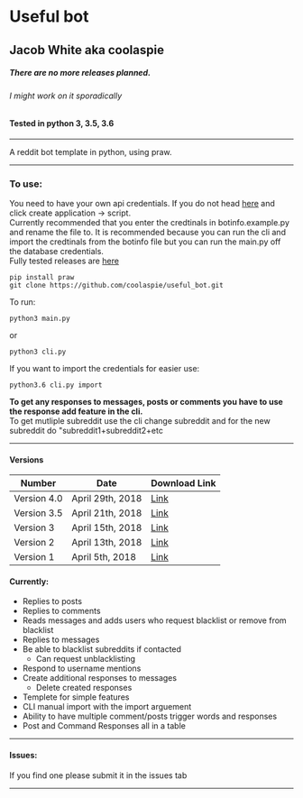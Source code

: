 # Useful bot
## Jacob White aka coolaspie

##### There are no more releases planned.
###### I might work on it sporadically  

#### Tested in python 3, 3.5, 3.6
---
A reddit bot template in python, using praw.  

---------


### To use:
You need to have your own api credentials. If you do not head [here](https://www.reddit.com/prefs/apps "reddit apps") and click create application -> script.  
Currently recommended that you enter the credtinals in botinfo.example.py and rename the file to. It is recommended because you can run the cli and import the credtinals from the botinfo file but you can run the main.py off the database credentials.  
Fully tested releases are [here](https://github.com/coolaspie/useful_bot/releases "useful bot releases")   

``` 
pip install praw  
git clone https://github.com/coolaspie/useful_bot.git  
```

To run:  
```    
python3 main.py
```
or
```
python3 cli.py
```
If you want to import the credentials for easier use:
```
python3.6 cli.py import
```
**To get any responses to messages, posts or comments you have to use the response add feature in the cli.**  
To get mutliple subreddit use the cli change subreddit and for the new subreddit do "subreddit1+subreddit2+etc

---
#### Versions


Number | Date | Download Link
---|---|---
Version 4.0 | April 29th, 2018 | [Link](https://github.com/coolaspie/useful_bot/releases/download/v4.0/useful_bot.zip)
Version 3.5 | April 21th, 2018 | [Link](https://github.com/coolaspie/useful_bot/releases/download/v3.4/useful_bot-master.zip)
Version 3 | April 15th, 2018 | [Link](https://github.com/coolaspie/useful_bot/releases/download/V3/useful_bot-master.zip)
Version 2 | April 13th, 2018 | [Link](https://github.com/coolaspie/useful_bot/releases/download/v2.0/useful_bot.zip)
Version 1 | April 5th, 2018 | [Link](https://github.com/coolaspie/useful_bot/releases/tag/v1.0)


#### Currently:
* Replies to posts
* Replies to comments
* Reads messages and adds users who request blacklist or remove from blacklist
* Replies to messages
* Be able to blacklist subreddits if contacted
  * Can request unblacklisting
*  Respond to username mentions
* Create additional responses to messages
    * Delete created responses
* Templete for simple features
* CLI manual import with the import arguement
* Ability to have multiple comment/posts trigger words and responses
* Post and Command Responses all in a table


---

#### Issues:

If you find one please submit it in the issues tab

---

